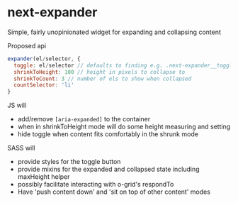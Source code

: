 # next-expander
Simple, fairly unopinionated widget for expanding and collapsing content

Proposed api
``` javascript
expander(el/selector, {
  toggle: el/selector // defaults to finding e.g. .next-expander__toggle within the main el
  shrinkToHeight: 100 // height in pixels to collapse to
  shrinkToCount: 3 // number of els to show when collapsed
  countSelector: 'li'
}
```

JS will

- add/remove `[aria-expanded]` to the container 
- when in shrinkToHeight mode will do some height measuring and setting
- hide toggle when content fits comfortably in the shrunk mode

SASS will

- provide styles for the toggle button
- provide mixins for the expanded and collapsed state including maxHeight helper
- possibly facilitate interacting with o-grid's respondTo
- Have 'push content down' and 'sit on top of other content' modes
